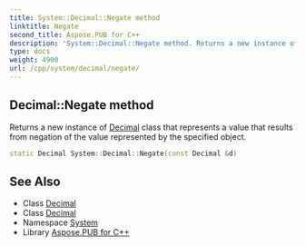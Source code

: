 ```yaml
---
title: System::Decimal::Negate method
linktitle: Negate
second_title: Aspose.PUB for C++
description: 'System::Decimal::Negate method. Returns a new instance of Decimal class that represents a value that results from negation of the value represented by the specified object in C++.'
type: docs
weight: 4900
url: /cpp/system/decimal/negate/
---
```

## Decimal::Negate method


Returns a new instance of [Decimal](../) class that represents a value that results from negation of the value represented by the specified object.

```cpp
static Decimal System::Decimal::Negate(const Decimal &d)
```

## See Also

* Class [Decimal](../)
* Class [Decimal](../)
* Namespace [System](../../)
* Library [Aspose.PUB for C++](../../../)
